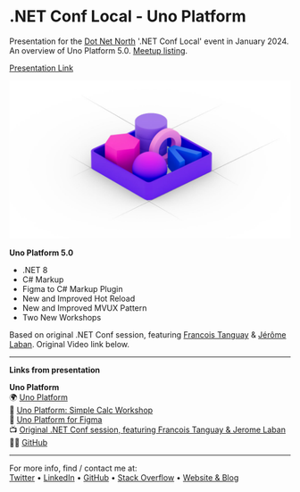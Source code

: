 # .NET Conf Local - Uno Platform  
Presentation for the [Dot Net North](https://www.meetup.com/DotNetNorth) '.NET Conf Local' event in January 2024. An overview of Uno Platform 5.0. [Meetup listing](https://www.meetup.com/dotnetnorth/events/296423665/).

[Presentation Link](https://mikeirvingweb.s3.eu-west-2.amazonaws.com/dotnet-conf-local-jan-2024-uno-platform/2024-01-23-Mike-Irving-Uno-Platform-5.0.pptx)  

![.NET Conf Local](dotnetconf-banner.jpg)

**Uno Platform 5.0**  

- .NET 8  
- C# Markup  
- Figma to C# Markup Plugin  
- New and Improved Hot Reload  
- New and Improved MVUX Pattern  
- Two New Workshops  

Based on original .NET Conf session, featuring [Francois Tanguay](https://github.com/francoistanguay) & [Jérôme Laban](https://github.com/jeromelaban). Original Video link below.  

---

**Links from presentation**

**Uno Platform**  
🌍 [Uno Platform](https://platform.uno/)  
🧮 [Uno Platform: Simple Calc Workshop](https://platform.uno/simple-calc/)  
🎨 [Uno Platform for Figma](https://platform.uno/unofigma/)  
📺 [Original .NET Conf session, featuring Francois Tanguay & Jerome Laban](https://www.youtube.com/watch?v=EgftgnNz-lA)  
🧑‍💻 [GitHub](https://github.com/unoplatform)  

---
For more info, find / contact me at:  
[Twitter](https://twitter.com/mikeirvingweb) • [LinkedIn](https://www.linkedin.com/in/mikeirving) • [GitHub](https://github.com/mikeirvingweb) • [Stack Overflow](https://stackoverflow.com/users/482901/mike-irving) • [Website & Blog](https://www.mike-irving.co.uk/)

